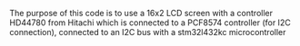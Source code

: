  The purpose of this code is to use a 16x2 LCD screen with a controller
 HD44780 from Hitachi which is connected to a PCF8574 controller (for I2C connection),
 connected to an I2C bus with a stm32l432kc microcontroller
